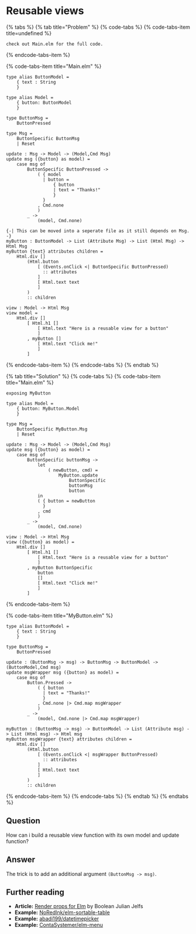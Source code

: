 # Reusable views

{% tabs %}
{% tab title="Problem" %}
{% code-tabs %}
{% code-tabs-item title=undefined %}
```
check out Main.elm for the full code.
```
{% endcode-tabs-item %}

{% code-tabs-item title="Main.elm" %}
```
type alias ButtonModel =
    { text : String
    }

type alias Model =
    { button: ButtonModel
    }

type ButtonMsg =
    ButtonPressed

type Msg =
    ButtonSpecific ButtonMsg
    | Reset

update : Msg -> Model -> (Model,Cmd Msg)
update msg ({button} as model) =
    case msg of
        ButtonSpecific ButtonPressed -> 
            ( { model
              | button = 
                  { button
                  | text = "Thanks!"
                  }
              }
            , Cmd.none
            ) 
        _ ->
            (model, Cmd.none)

{-| This can be moved into a seperate file as it still depends on Msg.
-}
myButton : ButtonModel -> List (Attribute Msg) -> List (Html Msg) -> Html Msg
myButton {text} attributes children =
    Html.div []
        (Html.button
            [ (Events.onClick <| ButtonSpecific ButtonPressed)
              :: attributes 
            ]
            [ Html.text text
            ]
        )
        :: children

view : Model -> Html Msg
view model =
    Html.div []
        [ Html.h1 []
            [ Html.text "Here is a reusable view for a button"
            ]
        , myButton []
            [ Html.text "Click me!"
            ]
        ]
```
{% endcode-tabs-item %}
{% endcode-tabs %}
{% endtab %}

{% tab title="Solution" %}
{% code-tabs %}
{% code-tabs-item title="Main.elm" %}
```text
exposing MyButton

type alias Model =
    { button: MyButton.Model
    }

type Msg =
    ButtonSpecific MyButton.Msg
    | Reset

update : Msg -> Model -> (Model,Cmd Msg)
update msg ({button} as model) =
    case msg of
        ButtonSpecific buttonMsg -> 
            let
                ( newButton, cmd) =
                    MyButton.update
                        ButtonSpecific
                        buttonMsg
                        button
            in
            ( { button = newButton
              }
            , cmd
            ) 
        _ ->
            (model, Cmd.none)

view : Model -> Html Msg
view ({button} as model) =
    Html.div []
        [ Html.h1 []
            [ Html.text "Here is a reusable view for a button"
            ]
        , myButton ButtonSpecific
            button
            []
            [ Html.text "Click me!"
            ]
        ]
```
{% endcode-tabs-item %}

{% code-tabs-item title="MyButton.elm" %}
```
type alias ButtonModel =
    { text : String
    }

type ButtonMsg =
    ButtonPressed

update : (ButtonMsg -> msg) -> ButtonMsg -> ButtonModel -> (ButtonModel,Cmd msg)
update msgWrapper msg ({button} as model) =
    case msg of
        Button.Pressed -> 
            ( { button
              | text = "Thanks!"
              }
            , Cmd.none |> Cmd.map msgWrapper 
            ) 
        _ ->
            (model, Cmd.none |> Cmd.map msgWrapper)

myButton : (ButtonMsg -> msg) -> ButtonModel -> List (Attribute msg) -> List (Html msg) -> Html msg
myButton msgWrapper {text} attributes children =
    Html.div []
        (Html.button
            [ (Events.onClick <| msgWrapper ButtonPressed)
              :: attributes 
            ]
            [ Html.text text
            ]
        )
        :: children
```
{% endcode-tabs-item %}
{% endcode-tabs %}
{% endtab %}
{% endtabs %}

## Question

How can i build a reusable view function with its own model and update function?

## Answer

The trick is to add an additional argument `(ButtonMsg -> msg)`. 

## Further reading

* **Article:** [Render props for Elm](https://hackernoon.com/render-props-for-elm-d5547efd66f5) by Boolean Julian Jelfs
* **Example:** [NoRedInk/elm-sortable-table](https://package.elm-lang.org/packages/NoRedInk/elm-sortable-table/latest/)
* **Example:** [abadi199/datetimepicker](https://package.elm-lang.org/packages/abadi199/datetimepicker/latest/DateTimePicker)
* **Example:** [ContaSystemer/elm-menu](https://package.elm-lang.org/packages/ContaSystemer/elm-menu/latest/)


